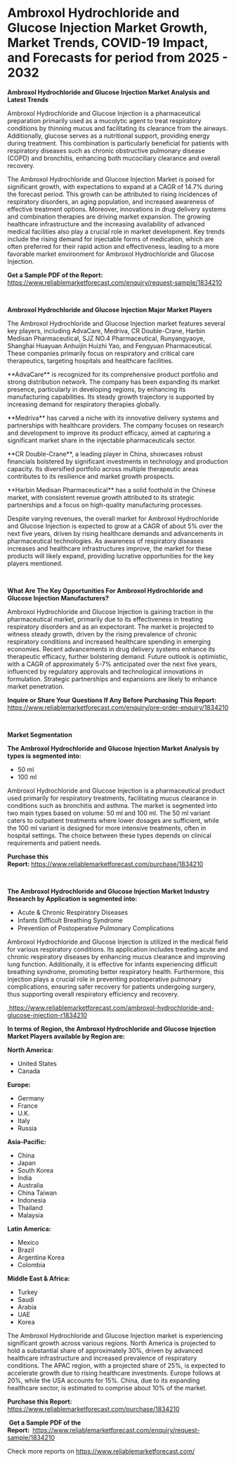 <p><h1>Ambroxol Hydrochloride and Glucose Injection Market Growth, Market Trends, COVID-19 Impact, and Forecasts for period from 2025 - 2032</h1></p><p><strong>Ambroxol Hydrochloride and Glucose Injection Market Analysis and Latest Trends</strong></p>
<p><p>Ambroxol Hydrochloride and Glucose Injection is a pharmaceutical preparation primarily used as a mucolytic agent to treat respiratory conditions by thinning mucus and facilitating its clearance from the airways. Additionally, glucose serves as a nutritional support, providing energy during treatment. This combination is particularly beneficial for patients with respiratory diseases such as chronic obstructive pulmonary disease (COPD) and bronchitis, enhancing both mucociliary clearance and overall recovery.</p><p>The Ambroxol Hydrochloride and Glucose Injection Market is poised for significant growth, with expectations to expand at a CAGR of 14.7% during the forecast period. This growth can be attributed to rising incidences of respiratory disorders, an aging population, and increased awareness of effective treatment options. Moreover, innovations in drug delivery systems and combination therapies are driving market expansion. The growing healthcare infrastructure and the increasing availability of advanced medical facilities also play a crucial role in market development. Key trends include the rising demand for injectable forms of medication, which are often preferred for their rapid action and effectiveness, leading to a more favorable market environment for Ambroxol Hydrochloride and Glucose Injection. </p></p>
<p><strong>Get a Sample PDF of the Report:&nbsp;</strong> <a href="https://www.reliablemarketforecast.com/enquiry/request-sample/1834210?utm_campaign=3109&utm_medium=2&utm_source=Github&utm_content=ia&utm_term=05032025&utm_id=ambroxol-hydrochloride-and-glucose-injection">https://www.reliablemarketforecast.com/enquiry/request-sample/1834210</a></p>
<p>&nbsp;</p>
<p><strong>Ambroxol Hydrochloride and Glucose Injection Major Market Players</strong></p>
<p><p>The Ambroxol Hydrochloride and Glucose Injection market features several key players, including AdvaCare, Medriva, CR Double-Crane, Harbin Medisan Pharmaceutical, SJZ NO.4 Pharmaceutical, Runyangyaoye, Shanghai Huayuan Anhuijin Huizhi Yao, and Fengyuan Pharmaceutical. These companies primarily focus on respiratory and critical care therapeutics, targeting hospitals and healthcare facilities.</p><p>**AdvaCare** is recognized for its comprehensive product portfolio and strong distribution network. The company has been expanding its market presence, particularly in developing regions, by enhancing its manufacturing capabilities. Its steady growth trajectory is supported by increasing demand for respiratory therapies globally.</p><p>**Medriva** has carved a niche with its innovative delivery systems and partnerships with healthcare providers. The company focuses on research and development to improve its product efficacy, aimed at capturing a significant market share in the injectable pharmaceuticals sector.</p><p>**CR Double-Crane**, a leading player in China, showcases robust financials bolstered by significant investments in technology and production capacity. Its diversified portfolio across multiple therapeutic areas contributes to its resilience and market growth prospects.</p><p>**Harbin Medisan Pharmaceutical** has a solid foothold in the Chinese market, with consistent revenue growth attributed to its strategic partnerships and a focus on high-quality manufacturing processes. </p><p>Despite varying revenues, the overall market for Ambroxol Hydrochloride and Glucose Injection is expected to grow at a CAGR of about 5% over the next five years, driven by rising healthcare demands and advancements in pharmaceutical technologies. As awareness of respiratory diseases increases and healthcare infrastructures improve, the market for these products will likely expand, providing lucrative opportunities for the key players mentioned.</p></p>
<p>&nbsp;</p>
<p><strong>What Are The Key Opportunities For Ambroxol Hydrochloride and Glucose Injection Manufacturers?</strong></p>
<p><p>Ambroxol Hydrochloride and Glucose Injection is gaining traction in the pharmaceutical market, primarily due to its effectiveness in treating respiratory disorders and as an expectorant. The market is projected to witness steady growth, driven by the rising prevalence of chronic respiratory conditions and increased healthcare spending in emerging economies. Recent advancements in drug delivery systems enhance its therapeutic efficacy, further bolstering demand. Future outlook is optimistic, with a CAGR of approximately 5-7% anticipated over the next five years, influenced by regulatory approvals and technological innovations in formulation. Strategic partnerships and expansions are likely to enhance market penetration.</p></p>
<p><strong>Inquire or Share Your Questions If Any Before Purchasing This Report:</strong> <a href="https://www.reliablemarketforecast.com/enquiry/pre-order-enquiry/1834210?utm_campaign=3109&utm_medium=2&utm_source=Github&utm_content=ia&utm_term=05032025&utm_id=ambroxol-hydrochloride-and-glucose-injection">https://www.reliablemarketforecast.com/enquiry/pre-order-enquiry/1834210</a></p>
<p>&nbsp;</p>
<p><strong>Market Segmentation</strong></p>
<p><strong>The Ambroxol Hydrochloride and Glucose Injection Market Analysis by types is segmented into:</strong></p>
<p><ul><li>50 ml</li><li>100 ml</li></ul></p>
<p><p>Ambroxol Hydrochloride and Glucose Injection is a pharmaceutical product used primarily for respiratory treatments, facilitating mucus clearance in conditions such as bronchitis and asthma. The market is segmented into two main types based on volume: 50 ml and 100 ml. The 50 ml variant caters to outpatient treatments where lower dosages are sufficient, while the 100 ml variant is designed for more intensive treatments, often in hospital settings. The choice between these types depends on clinical requirements and patient needs.</p></p>
<p><strong>Purchase this Report:&nbsp;</strong><a href="https://www.reliablemarketforecast.com/purchase/1834210?utm_campaign=3109&utm_medium=2&utm_source=Github&utm_content=ia&utm_term=05032025&utm_id=ambroxol-hydrochloride-and-glucose-injection">https://www.reliablemarketforecast.com/purchase/1834210</a></p>
<p>&nbsp;</p>
<p><strong>The Ambroxol Hydrochloride and Glucose Injection Market Industry Research by Application is segmented into:</strong></p>
<p><ul><li>Acute & Chronic Respiratory Diseases</li><li>Infants Diﬃcult Breathing Syndrome</li><li>Prevention of Postoperative Pulmonary Complications</li></ul></p>
<p><p>Ambroxol Hydrochloride and Glucose Injection is utilized in the medical field for various respiratory conditions. Its application includes treating acute and chronic respiratory diseases by enhancing mucus clearance and improving lung function. Additionally, it is effective for infants experiencing difficult breathing syndrome, promoting better respiratory health. Furthermore, this injection plays a crucial role in preventing postoperative pulmonary complications, ensuring safer recovery for patients undergoing surgery, thus supporting overall respiratory efficiency and recovery.</p></p>
<p><a href="https://www.reliablemarketforecast.com/ambroxol-hydrochloride-and-glucose-injection-r1834210?utm_campaign=3109&utm_medium=2&utm_source=Github&utm_content=ia&utm_term=05032025&utm_id=ambroxol-hydrochloride-and-glucose-injection">&nbsp;https://www.reliablemarketforecast.com/ambroxol-hydrochloride-and-glucose-injection-r1834210</a></p>
<p><strong>In terms of Region, the Ambroxol Hydrochloride and Glucose Injection Market Players available by Region are:</strong></p>
<p>
    <p> <strong> North America: </strong>
        <ul>
            <li>United States</li>
            <li>Canada</li>
        </ul>
        </p> 
    <p> <strong> Europe: </strong>
        <ul>
            <li>Germany</li>
            <li>France</li>
            <li>U.K.</li>
            <li>Italy</li>
            <li>Russia</li>
        </ul>
        </p> 
    <p> <strong> Asia-Pacific: </strong>
        <ul>
            <li>China</li>
            <li>Japan</li>
            <li>South Korea</li>
            <li>India</li>
            <li>Australia</li>
            <li>China Taiwan</li>
            <li>Indonesia</li>
            <li>Thailand</li>
            <li>Malaysia</li>
        </ul>
        </p> 
    <p> <strong> Latin America: </strong>
        <ul>
            <li>Mexico</li>
            <li>Brazil</li>
            <li>Argentina Korea</li>
            <li>Colombia</li>
        </ul>
        </p> 
    <p> <strong> Middle East & Africa: </strong>
        <ul>
            <li>Turkey</li>
            <li>Saudi</li>
            <li>Arabia</li>
            <li>UAE</li>
            <li>Korea</li>
        </ul>
    </p>
    </p>
<p><p>The Ambroxol Hydrochloride and Glucose Injection market is experiencing significant growth across various regions. North America is projected to hold a substantial share of approximately 30%, driven by advanced healthcare infrastructure and increased prevalence of respiratory conditions. The APAC region, with a projected share of 25%, is expected to accelerate growth due to rising healthcare investments. Europe follows at 20%, while the USA accounts for 15%. China, due to its expanding healthcare sector, is estimated to comprise about 10% of the market.</p></p>
<p><strong>Purchase this Report: </strong><a href="https://www.reliablemarketforecast.com/purchase/1834210?utm_campaign=3109&utm_medium=2&utm_source=Github&utm_content=ia&utm_term=05032025&utm_id=ambroxol-hydrochloride-and-glucose-injection">https://www.reliablemarketforecast.com/purchase/1834210</a></p>
<p>&nbsp;<strong>Get a Sample PDF of the Report:&nbsp;&nbsp;</strong><a href="https://www.reliablemarketforecast.com/enquiry/request-sample/1834210?utm_campaign=3109&utm_medium=2&utm_source=Github&utm_content=ia&utm_term=05032025&utm_id=ambroxol-hydrochloride-and-glucose-injection">https://www.reliablemarketforecast.com/enquiry/request-sample/1834210</a></p>
<p><strong></strong></p>
<p>Check more reports on <a href="https://www.reliablemarketforecast.com/?utm_campaign=3109&utm_medium=2&utm_source=Github&utm_content=ia&utm_term=05032025&utm_id=ambroxol-hydrochloride-and-glucose-injection">https://www.reliablemarketforecast.com/</a></p>